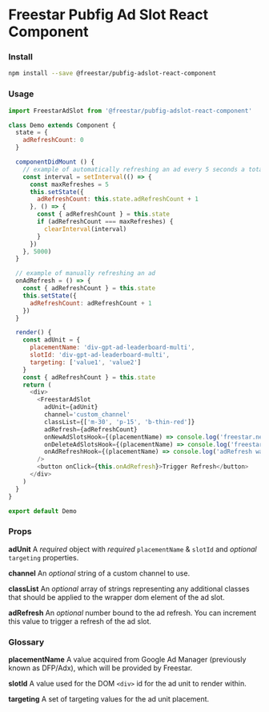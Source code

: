 # Freestar Pubfig Ad Slot React Component

### Install

```sh
npm install --save @freestar/pubfig-adslot-react-component
```

### Usage

```js
import FreestarAdSlot from '@freestar/pubfig-adslot-react-component'

class Demo extends Component {
  state = {
    adRefreshCount: 0
  }

  componentDidMount () {
    // example of automatically refreshing an ad every 5 seconds a total of 5 times
    const interval = setInterval(() => {
      const maxRefreshes = 5
      this.setState({
        adRefreshCount: this.state.adRefreshCount + 1
      }, () => {
        const { adRefreshCount } = this.state
        if (adRefreshCount === maxRefreshes) {
          clearInterval(interval)
        }
      })
    }, 5000)
  }

  // example of manually refreshing an ad
  onAdRefresh = () => {
    const { adRefreshCount } = this.state
    this.setState({
      adRefreshCount: adRefreshCount + 1
    })
  }

  render() {
    const adUnit = {
      placementName: 'div-gpt-ad-leaderboard-multi',
      slotId: 'div-gpt-ad-leaderboard-multi',
      targeting: ['value1', 'value2']
    }
    const { adRefreshCount } = this.state
    return (
      <div>
        <FreestarAdSlot
          adUnit={adUnit}
          channel='custom_channel'
          classList={['m-30', 'p-15', 'b-thin-red']}
          adRefresh={adRefreshCount}
          onNewAdSlotsHook={(placementName) => console.log('freestar.newAdSlots() was called', {placementName})}
          onDeleteAdSlotsHook={(placementName) => console.log('freestar.deleteAdSlots() was called', {placementName})}
          onAdRefreshHook={(placementName) => console.log('adRefresh was called', {placementName})}
        />
        <button onClick={this.onAdRefresh}>Trigger Refresh</button>
      </div>
    )
  }
}

export default Demo
```

### Props

**adUnit**
A *required* object with *required* `placementName` & `slotId` and *optional* `targeting` properties.

**channel**
An *optional* string of a custom channel to use.

**classList**
An *optional* array of strings representing any additional classes that should be applied to the wrapper dom element of the ad slot.

**adRefresh**
An *optional* number bound to the ad refresh. You can increment this value to trigger a refresh of the ad slot.

### Glossary

**placementName**
A value acquired from Google Ad Manager (previously known as DFP/Adx), which will be provided by Freestar.

**slotId**
A value used for the DOM `<div>` id for the ad unit to render within.

**targeting**
A set of targeting values for the ad unit placement.
